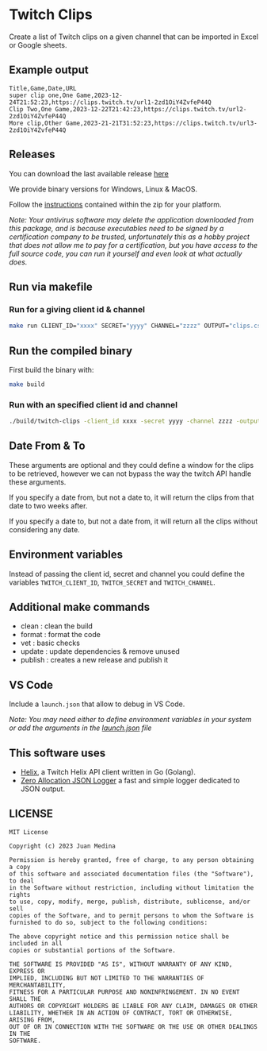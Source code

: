 # Twitch Clips

Create a list of Twitch clips on a given channel that can be imported in Excel or Google sheets.

## Example output

```csv
Title,Game,Date,URL
super clip one,One Game,2023-12-24T21:52:23,https://clips.twitch.tv/url1-2zd1OiY4ZvfeP44Q
Clip Two,One Game,2023-12-22T21:42:23,https://clips.twitch.tv/url2-2zd1OiY4ZvfeP44Q
More clip,Other Game,2023-21-21T31:52:23,https://clips.twitch.tv/url3-2zd1OiY4ZvfeP44Q
```

## Releases 

You can download the last available release [here](https://github.com/juan-medina/twitch-clips/releases/latest)

We provide binary versions for Windows, Linux & MacOS.

Follow the [instructions](INSTRUCTIONS.txt) contained within the zip for your platform.

*Note: Your antivirus software may delete the application downloaded from this package, and is because executables need to be signed by a certification company to be trusted, unfortunately this as a hobby project that does not allow me to pay for a certification, but you have access to the full source code, you can run it yourself and even look at what actually does.*

## Run via makefile

### Run for a giving client id & channel
```sh
make run CLIENT_ID="xxxx" SECRET="yyyy" CHANNEL="zzzz" OUTPUT="clips.csv" DATE_FROM="2023-11-01" DATE_TO="2023-11-15"
```
## Run the compiled binary

First build the binary with:

```sh
make build
```

### Run with an specified client id and channel

```sh
./build/twitch-clips -client_id xxxx -secret yyyy -channel zzzz -output clips.csv -date_from="2023-11-01" -date_to="2023-11-15"
```

## Date From & To

These arguments are optional and they could define a window for the clips to be retrieved, however we can not bypass the way the twitch API handle these arguments.

If you specify a date from, but not a date to, it will return the clips from that date to two weeks after.

If you specify a date to, but not a date from, it will return all the clips without considering any date.

## Environment variables

Instead of passing the client id, secret and channel you could define the variables `TWITCH_CLIENT_ID`, `TWITCH_SECRET` and `TWITCH_CHANNEL`.

## Additional make commands

- clean : clean the build
- format : format the code
- vet : basic checks
- update : update dependencies & remove unused
- publish : creates a new release and publish it

## VS Code

Include a `launch.json` that allow to debug in VS Code.

*Note: You may need either to define environment variables in your system or add the arguments in the [launch.json](.vscode/launch.json) file*

## This software uses

- [Helix](https://github.com/nicklaw5/helix), a Twitch Helix API client written in Go (Golang).
- [Zero Allocation JSON Logger](https://github.com/rs/zerolog) a fast and simple logger dedicated to JSON output.

## LICENSE
```
MIT License

Copyright (c) 2023 Juan Medina

Permission is hereby granted, free of charge, to any person obtaining a copy
of this software and associated documentation files (the "Software"), to deal
in the Software without restriction, including without limitation the rights
to use, copy, modify, merge, publish, distribute, sublicense, and/or sell
copies of the Software, and to permit persons to whom the Software is
furnished to do so, subject to the following conditions:

The above copyright notice and this permission notice shall be included in all
copies or substantial portions of the Software.

THE SOFTWARE IS PROVIDED "AS IS", WITHOUT WARRANTY OF ANY KIND, EXPRESS OR
IMPLIED, INCLUDING BUT NOT LIMITED TO THE WARRANTIES OF MERCHANTABILITY,
FITNESS FOR A PARTICULAR PURPOSE AND NONINFRINGEMENT. IN NO EVENT SHALL THE
AUTHORS OR COPYRIGHT HOLDERS BE LIABLE FOR ANY CLAIM, DAMAGES OR OTHER
LIABILITY, WHETHER IN AN ACTION OF CONTRACT, TORT OR OTHERWISE, ARISING FROM,
OUT OF OR IN CONNECTION WITH THE SOFTWARE OR THE USE OR OTHER DEALINGS IN THE
SOFTWARE.
```
